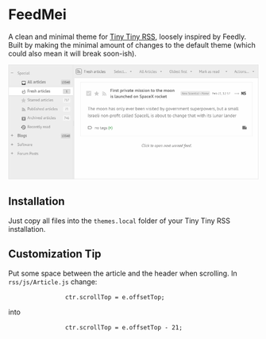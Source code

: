 # FeedMei
A clean and minimal theme for [Tiny Tiny RSS](https://tt-rss.org), loosely inspired by Feedly. Built by making the minimal amount of changes to the default theme (which could also mean it will break soon-ish).

![Screenshot](SCREENSHOT.png)

## Installation
Just copy all files into the `themes.local` folder of your Tiny Tiny RSS installation.

## Customization Tip
Put some space between the article and the header when scrolling. In `rss/js/Article.js` change:
```
				ctr.scrollTop = e.offsetTop;
```
into
```
				ctr.scrollTop = e.offsetTop - 21;
```